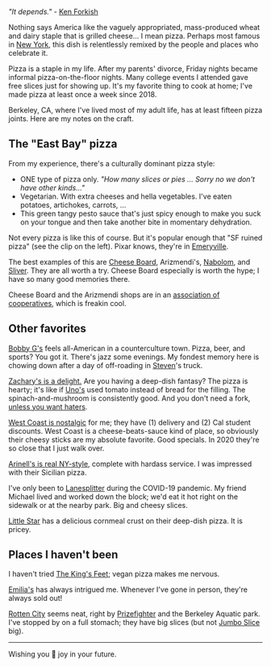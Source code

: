 *"It depends."* - [Ken Forkish](https://kensartisan.com/elements-of-pizza/)

Nothing says America like the vaguely appropriated, mass-produced wheat and dairy staple that is grilled cheese... I mean pizza. Perhaps most famous in [New York](http://www.sliceharvester.com/), this dish is relentlessly remixed by the people and places who celebrate it.

Pizza is a staple in my life. After my parents' divorce, Friday nights became informal pizza-on-the-floor nights. Many college events I attended gave free slices just for showing up. It's my favorite thing to cook at home; I've made pizza at least once a week since 2018.

Berkeley, CA, where I've lived most of my adult life, has at least fifteen pizza joints. Here are my notes on the craft.

## The "East Bay" pizza

From my experience, there's a culturally dominant pizza style:

* ONE type of pizza only. *"How many slices or pies ... Sorry no we don't have other kinds..."*
* Vegetarian. With extra cheeses and hella vegetables. I've eaten potatoes, artichokes, carrots, ...
* This green tangy pesto sauce that's just spicy enough to make you suck on your tongue and then take another bite in momentary dehydration.

Not every pizza is like this of course. But it's popular enough that "SF ruined pizza" (see the clip on the left). Pixar knows, they're in [Emeryville](https://en.wikipedia.org/wiki/Emeryville,_California).

The best examples of this are [Cheese Board](https://cheeseboardcollective.coop/pizza/), Arizmendi's, [Nabolom](https://www.nabolombakery.com/), and [Sliver](https://www.sliverpizzeria.com/). They are all worth a try. Cheese Board especially is worth the hype; I have so many good memories there.

Cheese Board and the Arizmendi shops are in an [association of cooperatives](http://arizmendibakery.coop/), which is freakin cool.

## Other favorites

[Bobby G's](https://bobbygspizzeria.com/) feels all-American in a counterculture town. Pizza, beer, and sports? You got it. There's jazz some evenings. My fondest memory here is chowing down after a day of off-roading in [Steven](http://www.syadlowsky.com/)'s truck.

[Zachary's is a delight.](https://zacharys.com/) Are you having a deep-dish fantasy? The pizza is hearty; it's like if [Uno's](https://en.wikipedia.org/wiki/Uno_Pizzeria_%26_Grill) used tomato instead of bread for the filling. The spinach-and-mushroom is consistently good. And you don't need a fork, [unless you want haters](https://www.youtube.com/watch?v=cSBeXw07wGU).

[West Coast is nostalgic](https://www.westcoastpizza.com/) for me; they have (1) delivery and (2) Cal student discounts. West Coast is a cheese-beats-sauce kind of place, so obviously their cheesy sticks are my absolute favorite. Good specials. In 2020 they're so close that I just walk over.

[Arinell's is real NY-style](https://www.yelp.com/biz/arinell-pizza-berkeley-2), complete with hardass service. I was impressed with their Sicilian pizza.

I've only been to [Lanesplitter](https://lanesplitterpizza.com/) during the COVID-19 pandemic. My friend Michael lived and worked down the block; we'd eat it hot right on the sidewalk or at the nearby park. Big and cheesy slices.

[Little Star](https://www.littlestarsolano.com/) has a delicious cornmeal crust on their deep-dish pizza. It is pricey.

## Places I haven't been

I haven't tried [The King's Feet](https://www.thekingsfeet.com/); vegan pizza makes me nervous.

[Emilia's](http://emiliaspizzeria.com/) has always intrigued me. Whenever I've gone in person, they're always sold out!

[Rotten City](http://www.rottencitypizza.com/) seems neat, right by [Prizefighter](https://www.prizefighterbar.com/) and the Berkeley Aquatic park. I've stopped by on a full stomach; they have big slices (but not [Jumbo Slice](https://dc.eater.com/2016/12/14/13883596/jumbo-slice-crawl-dc-pizza-mart-bolis-rankings#jumbo-slice-at-pizza-mart) big).

---

Wishing you 🍕 joy in your future.